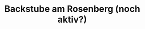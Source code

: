 ---
title: "Backstube am Rosenberg (noch aktiv?)"
url: /heilbronn/backstube-am-rosenberg-noch-aktiv/
shop: Bäckerei
---